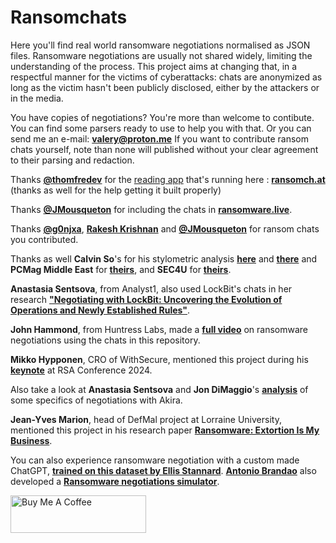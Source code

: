 # Ransomchats
Here you'll find real world ransomware negotiations normalised as JSON files. 
Ransomware negotiations are usually not shared widely, limiting the understanding of the process. 
This project aims at changing that, in a respectful manner for the victims of cyberattacks: chats are anonymized as long as the victim hasn't been publicly disclosed, either by the attackers or in the media. 

You have copies of negotiations? 
You're more than welcome to contibute. 
You can find some parsers ready to use to help you with that. Or you can send me an e-mail: **valery@proton.me**
If you want to contribute ransom chats yourself, note than none will published without your clear agreement to their parsing and redaction.

Thanks **[@thomfredev](https://twitter.com/thomfredev)** for the [reading app](https://github.com/thomfre/ransomchats-viewer) that's running here : **[ransomch.at](https://ransomch.at/)**
(thanks as well for the help getting it built properly)

Thanks **[@JMousqueton](https://github.com/JMousqueton/ransomware.live)** for including the chats in **[ransomware.live](https://www.ransomware.live/#/negotiations)**.

Thanks **[@g0njxa](https://github.com/g0njxa)**, **[Rakesh Krishnan](https://theravenfile.com)** and **[@JMousqueton](https://github.com/JMousqueton/ransomware.live)** for ransom chats you contributed.

Thanks as well **Calvin So**'s for his stylometric analysis **[here](https://medium.com/@callyso0414/tracing-ransomware-threat-actors-through-stylometric-analysis-and-chat-log-examination-23f0f84abba8)** and **[there](https://medium.com/@callyso0414/tracing-ransomware-threat-actors-through-stylometric-analysis-and-chat-log-examination-part-2-2928cf497e5a)** and **PCMag Middle East** for **[theirs](https://me.pcmag.com/en/ransomware-protection/18858/haggling-with-hackers-surprising-lessons-from-50-negotiations-with-ransomware-gangs)**, and **SEC4U** for **[theirs](https://www.neteye-blog.com/2023/09/ransomware-negotiation-dos-and-donts/)**. 

**Anastasia Sentsova**, from Analyst1, also used LockBit's chats in her research **["Negotiating with LockBit: Uncovering the Evolution of Operations and Newly Established Rules"](https://analyst1.com/blog-negotiating-with-lockbit-uncovering-the-evolution-of-operations-and-newly-established-rules/)**.

**John Hammond**, from Huntress Labs, made a **[full video](https://www.youtube.com/watch?v=Yj28OEeDDzk)** on ransomware negotiations using the chats in this repository.

**Mikko Hypponen**, CRO of WithSecure, mentioned this project during his **[keynote](https://www.youtube.com/watch?v=Ap8gWBNQ24g)** at RSA Conference 2024.

Also take a look at **Anastasia Sentsova** and **Jon DiMaggio**'s **[analysis](https://analyst1.com/ransomware-extortion-activity-in-2024-a-year-in-review/)** of some specifics of negotiations with Akira.

**Jean-Yves Marion**, head of DefMal project at Lorraine University, mentioned this project in his research paper **[Ransomware: Extortion Is My Business](https://cacm.acm.org/research/ransomware-extortion-is-my-business/)**.

You can also experience ransomware negotiation with a custom made ChatGPT, **[trained on this dataset by Ellis Stannard](https://ellisstannard.medium.com/ransomchatgpt-ransomware-negotiation-simulator-ee8cab041b53)**. **[Antonio Brandao](https://www.linkedin.com/feed/update/urn:li:activity:7282123358224195586/)** also developed a **[Ransomware negotiations simulator](https://github.com/toniall/ransomchat)**.

<a href="https://www.buymeacoffee.com/casualtek" target="_blank"><img src="https://cdn.buymeacoffee.com/buttons/v2/default-yellow.png" alt="Buy Me A Coffee" style="height: 60px !important;width: 217px !important;" ></a>
